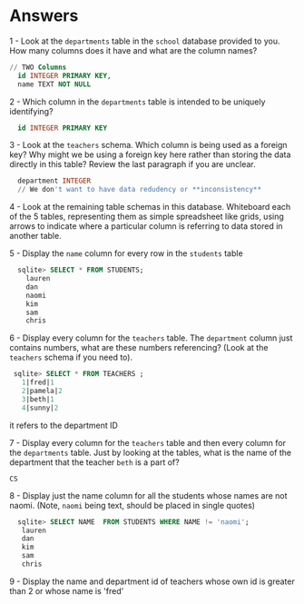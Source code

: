 # Answers
1 - Look at the `departments` table in the `school` database provided to you. How many columns does it have and what are the column names?
```sql
// TWO Columns
  id INTEGER PRIMARY KEY,
  name TEXT NOT NULL
```
2 -   Which column in the  `departments`  table is intended to be uniquely identifying?
```sql
  id INTEGER PRIMARY KEY
```
3 - Look at the `teachers` schema. Which column is being used as a foreign key? Why might we be using a foreign key here rather than storing the data directly in this table? Review the last paragraph if you are unclear.
```sql
  department INTEGER
  // We don't want to have data redudency or **inconsistency**
```
4 - Look at the remaining table schemas in this database. Whiteboard each of the 5 tables, representing them as simple spreadsheet like grids, using arrows to indicate where a particular column is referring to data stored in another table.

5 - Display the `name` column for every row in the `students` table
```sql
  sqlite> SELECT * FROM STUDENTS;
    lauren
    dan
    naomi
    kim
    sam
    chris
```
6 - Display every column for the `teachers` table. The `department` column just contains numbers, what are these numbers referencing? (Look at the `teachers` schema if you need to).

 ```sql
  sqlite> SELECT * FROM TEACHERS ;
    1|fred|1
    2|pamela|2
    3|beth|1
    4|sunny|2
```
it refers to the department ID

7 - Display every column for the `teachers` table and then every column for the `departments` table. Just by looking at the tables, what is the name of the department that the teacher `beth` is a part of?

    CS

8 - Display just the name column for all the students whose names are not naomi. (Note, `naomi` being text, should be placed in single quotes)

```sql
  sqlite> SELECT NAME  FROM STUDENTS WHERE NAME != 'naomi';
   lauren
   dan
   kim
   sam
   chris
```

9 - Display the name and department id of teachers whose own id is greater than 2 or whose name is 'fred'

